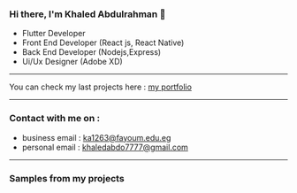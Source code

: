 ### Hi there, I'm Khaled Abdulrahman 👋

  -  Flutter Developer
  -  Front End Developer (React js, React Native)
  -  Back End Developer (Nodejs,Express)
  -  Ui/Ux Designer (Adobe XD)
<hr>
  You can check my last projects here : <a href="https://kabdulrahmann.github.io/portfolio"> my portfolio</a>
<hr>

<h3>Contact with me on :</h3>

   - business email : <a href="ka1263@fayoum.edu.eg">ka1263@fayoum.edu.eg
   - personal email : <a href="khaledabdo7777@gmail.com">khaledabdo7777@gmail.com
   
<hr>

<h3>Samples from my projects</h3>
<!--
<h2>Afaq App:</h2>

Afaq app manages buying and selling operations for various markets. Afaq application can print invoices, calculate results and print reports.
Afaq handled with PHP / Laravel as Backend .It have many of selling points 

<h2>International Horse Care Center app ( IHCC ):</h2>

-![716 290 107 - AnyDesk 2022-07-13 15-34-19_Moment(4)](https://user-images.githubusercontent.com/58075058/189663737-51a67677-1094-4116-a2e6-e2cfe1032346.jpg)
![716 290 107 - AnyDesk 2022-07-13 15-34-19_Moment(5)](https://user-images.githubusercontent.com/58075058/189663876-cf5e9712-ec57-4b5b-a67c-96883b0e7ad0.jpg)
![716 290 107 - AnyDesk 2022-07-13 15-34-19_Moment](https://user-images.githubusercontent.com/58075058/189663959-f6370ef1-c078-47ec-a1ac-bce7f74ad4b6.jpg)
![716 290 107 - AnyDesk 2022-07-13 15-34-19_Moment(2)](https://user-images.githubusercontent.com/58075058/189664003-07425d38-3b03-4e00-b515-377f292612a7.jpg)

-->
<h2>Games app:</h2>
  
![WhatsApp Image 2022-09-11 at 11 32 52 AM](https://user-images.githubusercontent.com/58075058/189665177-ab260b9c-9017-4258-b42e-30100dd781e9.jpeg)
![WhatsApp Image 2022-09-11 at 11 32 51 AM](https://user-images.githubusercontent.com/58075058/189665203-b5f34676-12f3-4a7d-bbf0-b1700921a964.jpeg)
![WhatsApp Image 2022-09-11 at 11 32 51 AM(3)](https://user-images.githubusercontent.com/58075058/189665213-739bb6fe-165d-4453-9ab2-33700b5e2346.jpeg)
![WhatsApp Image 2022-09-11 at 11 32 51 AM(2)](https://user-images.githubusercontent.com/58075058/189665763-94a7172a-f858-4459-9ce6-456c49ff6e92.jpeg)
![WhatsApp Image 2022-09-11 at 11 32 50 AM(2)](https://user-images.githubusercontent.com/58075058/189665256-dfaa963a-1df6-4de1-ad65-473c3501c59b.jpeg)
![WhatsApp Image 2022-09-11 at 11 32 50 AM(1)](https://user-images.githubusercontent.com/58075058/189665280-235b5c50-ab02-4782-91f5-68982d7669c1.jpeg)
  
<h2>Nursery app:</h2>
  
![WhatsApp Image 2022-09-11 at 11 32 47 AM(2)](https://user-images.githubusercontent.com/58075058/189675870-61743408-bd89-4422-b68f-8719794dd884.jpeg)
![WhatsApp Image 2022-09-11 at 11 32 47 AM(1)](https://user-images.githubusercontent.com/58075058/189675927-af8603b5-e329-4738-b4ed-263440390288.jpeg)
![WhatsApp Image 2022-09-11 at 11 33 10 AM(6)](https://user-images.githubusercontent.com/58075058/189675964-de9ac188-4e7e-441b-bc54-87831f560dae.jpeg)
![WhatsApp Image 2022-09-11 at 11 33 10 AM(5)](https://user-images.githubusercontent.com/58075058/189675977-30ec51e2-fd84-43fb-99a9-4057e025a999.jpeg)
![WhatsApp Image 2022-09-11 at 11 33 10 AM(4)](https://user-images.githubusercontent.com/58075058/189676035-2d54a2dd-0be6-4df6-874a-f506dcccfccc.jpeg)
![WhatsApp Image 2022-09-11 at 11 33 10 AM(2)](https://user-images.githubusercontent.com/58075058/189676056-36916935-af6a-4e1a-abc6-dbcdd83f67d5.jpeg)


<h2>Midan app:</h2>
  
 ![WhatsApp Image 2022-09-11 at 11 32 52 AM(1)](https://user-images.githubusercontent.com/58075058/189675610-9e7d7824-8d24-4cc7-93f9-0e6d36d66163.jpeg)
  ![WhatsApp Image 2022-09-11 at 11 32 53 AM(5)](https://user-images.githubusercontent.com/58075058/189675433-14333905-7968-468e-a4c8-ccb0c24076ae.jpeg)
![WhatsApp Image 2022-09-11 at 11 32 53 AM](https://user-images.githubusercontent.com/58075058/189675520-36a789b8-d6b7-499a-b222-146541d72e3c.jpeg)
![WhatsApp Image 2022-09-11 at 11 32 52 AM(4)](https://user-images.githubusercontent.com/58075058/189675544-a0cdb2a7-6fb1-448b-af73-67150fe7e4b2.jpeg)
![WhatsApp Image 2022-09-11 at 11 32 52 AM(3)](https://user-images.githubusercontent.com/58075058/189675552-9560dd88-9627-4e91-a7ef-8c3a2fa84363.jpeg)
![WhatsApp Image 2022-09-11 at 11 32 52 AM(2)](https://user-images.githubusercontent.com/58075058/189675585-def65995-cc1e-435b-9793-1472cf114973.jpeg)


<h4>Slim Asset app:</h4>
  
  ![WhatsApp Image 2022-09-11 at 11 32 49 AM(3)](https://user-images.githubusercontent.com/58075058/189676509-1a5f9b65-30e2-4f26-a9ef-f5dd11a887f3.jpeg)
![WhatsApp Image 2022-09-11 at 11 32 49 AM(2)](https://user-images.githubusercontent.com/58075058/189676518-adcd6cee-f8fe-443b-a601-21d26dac2b5b.jpeg)
![WhatsApp Image 2022-09-11 at 11 32 49 AM(1)](https://user-images.githubusercontent.com/58075058/189676542-5e0a76c1-5e6e-4b3b-b5c5-ad4858dcffdf.jpeg)
![WhatsApp Image 2022-09-11 at 11 32 49 AM](https://user-images.githubusercontent.com/58075058/189676548-def94f22-a9e1-4392-9800-112529194e94.jpeg)


<h4>Hatly App:</h4>

-

<h4>Clock app:</h4>

-


<!--
**Khaledabdo77/Khaledabdo77** is a ✨ _special_ ✨ repository because its `README.md` (this file) appears on your GitHub profile.

Here are some ideas to get you started:

- 🔭 I’m currently working on many projects as Flutter Developer...
- 🌱 I’m currently learning php and laravel as backend 
- 🤔 I’m looking for help with ...
- 💬 Ask me about what 
-->
